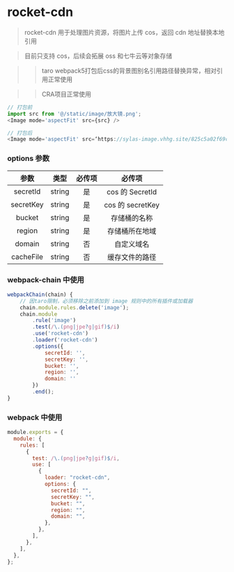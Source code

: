 # rocket-cdn

> rocket-cdn 用于处理图片资源，将图片上传 cos，返回 cdn 地址替换本地引用

> 目前只支持 cos，后续会拓展 oss 和七牛云等对象存储

>> taro webpack5打包后css的背景图别名引用路径替换异常，相对引用正常使用

>> CRA项目正常使用

```js
// 打包前
import src from '@/static/image/放大镜.png';
<Image mode='aspectFit' src={src} />

// 打包后
<Image mode='aspectFit' src=‘https://sylas-image.vhhg.site/825c5a02f69c8022d24e8f3b07e95323.png’ />
```

### options 参数

|   参数    |  类型  | 必传项 |      必传项      |
| :-------: | :----: | :----: | :--------------: |
| secretId  | string |   是   | cos 的 SecretId  |
| secretKey | string |   是   | cos 的 secretKey |
|  bucket   | string |   是   |   存储桶的名称   |
|  region   | string |   是   |  存储桶所在地域  |
|  domain   | string |   否   |    自定义域名    |
| cacheFile | string |   否   |  缓存文件的路径  |

### webpack-chain 中使用

```js
webpackChain(chain) {
    // 因taro限制，必须移除之前添加到 image 规则中的所有插件或加载器
    chain.module.rules.delete('image');
    chain.module
        .rule('image')
        .test(/\.(png|jpe?g|gif)$/i)
        .use('rocket-cdn')
        .loader('rocket-cdn')
        .options({
            secretId: '',
            secretKey: '',
            bucket: '',
            region: '',
            domain: ''
        })
        .end();
}
```

### webpack 中使用

```js
module.exports = {
  module: {
    rules: [
      {
        test: /\.(png|jpe?g|gif)$/i,
        use: [
          {
            loader: "rocket-cdn",
            options: {
              secretId: "",
              secretKey: "",
              bucket: "",
              region: "",
              domain: "",
            },
          },
        ],
      },
    ],
  },
};
```
